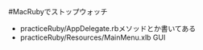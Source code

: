 #MacRubyでストップウォッチ

*  practiceRuby/AppDelegate.rbメソッドとか書いてある
*  practiceRuby/Resources/MainMenu.xlb GUI